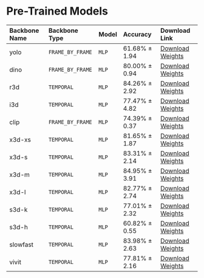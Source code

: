 # Pre-Trained Models

| Backbone Name   | Backbone Type    | Model   | Accuracy      | Download Link                                                                                                         |
|:----------------|:-----------------|:--------|:--------------|:----------------------------------------------------------------------------------------------------------------------|
| yolo            | `FRAME_BY_FRAME` | `MLP`   | 61.68% ± 1.94 | [Download Weights](https://github.com/raideno/bouldering-video-segmentation/blob/main/models-weights/mlp.yolo.pt)     |
| dino            | `FRAME_BY_FRAME` | `MLP`   | 80.00% ± 0.94 | [Download Weights](https://github.com/raideno/bouldering-video-segmentation/blob/main/models-weights/mlp.dino.pt)     |
| r3d             | `TEMPORAL`       | `MLP`   | 84.26% ± 2.92 | [Download Weights](https://github.com/raideno/bouldering-video-segmentation/blob/main/models-weights/mlp.r3d.pt)      |
| i3d             | `TEMPORAL`       | `MLP`   | 77.47% ± 4.82 | [Download Weights](https://github.com/raideno/bouldering-video-segmentation/blob/main/models-weights/mlp.i3d.pt)      |
| clip            | `FRAME_BY_FRAME` | `MLP`   | 74.39% ± 0.37 | [Download Weights](https://github.com/raideno/bouldering-video-segmentation/blob/main/models-weights/mlp.clip.pt)     |
| x3d-xs          | `TEMPORAL`       | `MLP`   | 81.65% ± 1.87 | [Download Weights](https://github.com/raideno/bouldering-video-segmentation/blob/main/models-weights/mlp.x3d-xs.pt)   |
| x3d-s           | `TEMPORAL`       | `MLP`   | 83.31% ± 2.14 | [Download Weights](https://github.com/raideno/bouldering-video-segmentation/blob/main/models-weights/mlp.x3d-s.pt)    |
| x3d-m           | `TEMPORAL`       | `MLP`   | 84.95% ± 3.91 | [Download Weights](https://github.com/raideno/bouldering-video-segmentation/blob/main/models-weights/mlp.x3d-m.pt)    |
| x3d-l           | `TEMPORAL`       | `MLP`   | 82.77% ± 2.74 | [Download Weights](https://github.com/raideno/bouldering-video-segmentation/blob/main/models-weights/mlp.x3d-l.pt)    |
| s3d-k           | `TEMPORAL`       | `MLP`   | 77.01% ± 2.32 | [Download Weights](https://github.com/raideno/bouldering-video-segmentation/blob/main/models-weights/mlp.s3d-k.pt)    |
| s3d-h           | `TEMPORAL`       | `MLP`   | 60.82% ± 0.55 | [Download Weights](https://github.com/raideno/bouldering-video-segmentation/blob/main/models-weights/mlp.s3d-h.pt)    |
| slowfast        | `TEMPORAL`       | `MLP`   | 83.98% ± 2.63 | [Download Weights](https://github.com/raideno/bouldering-video-segmentation/blob/main/models-weights/mlp.slowfast.pt) |
| vivit           | `TEMPORAL`       | `MLP`   | 77.81% ± 2.16 | [Download Weights](https://github.com/raideno/bouldering-video-segmentation/blob/main/models-weights/mlp.vivit.pt)    |